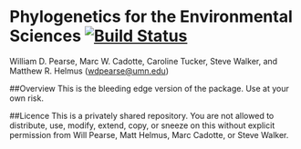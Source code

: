 Phylogenetics for the Environmental Sciences [![Build Status](https://magnum.travis-ci.com/willpearse/pez.svg?token=czK5e3fpn4qAcZp6RZhV&branch=master)](https://magnum.travis-ci.com/willpearse/pez)
============================================
William D. Pearse, Marc W. Cadotte, Caroline Tucker, Steve Walker, and Matthew R. Helmus (wdpearse@umn.edu)

##Overview 
This is the bleeding edge version of the package. Use at your own risk.

##Licence
This is a privately shared repository. You are not allowed to distribute, use, modify, extend, copy, or sneeze on this without explicit permission from Will Pearse, Matt Helmus, Marc Cadotte, or Steve Walker.